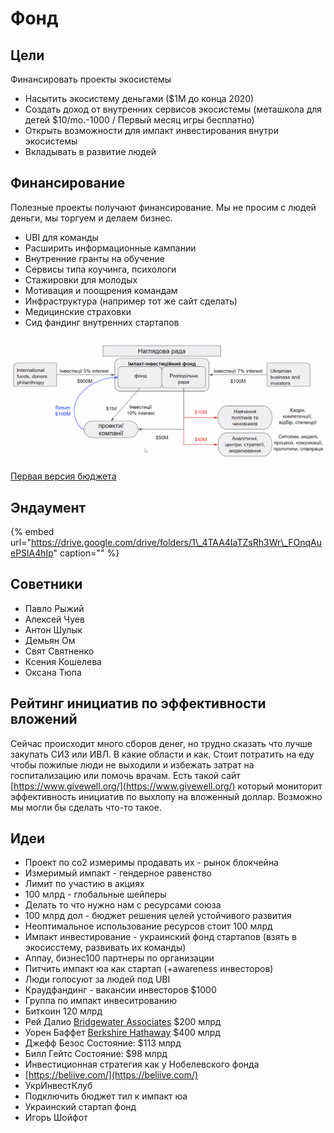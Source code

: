 # Фонд

## Цели

Финансировать проекты экосистемы

* Насытить экосистему деньгами \($1M до конца 2020\) 
* Создать доход от внутренних сервисов экосистемы \(меташкола для детей $10/mo.-1000 / Первый месяц игры бесплатно\)
* Открыть возможности для импакт инвестирования внутри экосистемы
* Вкладывать в развитие людей

## Финансирование

Полезные проекты получают финансирование. Мы не просим с людей деньги, мы торгуем и делаем бизнес.

* UBI для команды
* Расширить информационные кампании
* Внутренние гранты на обучение
* Сервисы типа коучинга, психологи
* Стажировки для молодых 
* Мотивация и поощрения командам
* Инфраструктура \(например тот же сайт сделать\)
* Медицинские страховки
* Сид фандинг внутренних стартапов

![\(c\) &#x41F;&#x430;&#x432;&#x43B;&#x43E; &#x420;&#x438;&#x436;&#x438;&#x439; CICE Institute http://cice.institute/ ](../.gitbook/assets/image%20%28129%29.png)

[Первая версия бюджета](https://docs.google.com/spreadsheets/d/10zf30tMIWtH8CwGDVPshdlkLQ_FVWMKNNegQwspkfc4/edit#gid=0)

## Эндаумент <a id="d556"></a>

{% embed url="https://drive.google.com/drive/folders/1\_4TAA4IaTZsRh3Wr\_FOnqAuePSlA4hIp" caption="" %}

## Советники <a id="d556"></a>

* Павло Рыжий
* Алексей Чуев
* Антон Шулык
* Демьян Ом
* Свят Святненко
* Ксения Кошелева
* Оксана Тюпа

## Рейтинг инициатив по эффективности вложений

Сейчас происходит много сборов денег, но трудно сказать что лучше закупать СИЗ или ИВЛ. В какие области и как. Стоит потратить на еду чтобы пожилые люди не выходили и избежать затрат на госпитализацию или помочь врачам. Есть такой сайт [https://www.givewell.org/](https://www.givewell.org/) который мониторит эффективность инициатив по выхлопу на вложенный доллар. Возможно мы могли бы сделать что-то такое.

## Идеи

* Проект по со2 измеримы продавать их - рынок блокчейна
* Измеримый импакт - гендерное равенство
* Лимит по участию в акциях
* 100 млрд - глобальные шейперы
* Делать то что нужно нам с ресурсами союза
* 100 млрд дол - бюджет решения целей устойчивого развития
* Неоптимальное использование ресурсов стоит 100 млрд
* Импакт инвестирование - украинский фонд стартапов \(взять в экосисстему, развивать их команды\)
* Аппау, бизнес100 партнеры по организации
* Питчить импакт юа как стартап \(+awareness инвесторов\)
* Люди голосуют за людей под UBI
* Краудфандинг - вакансии инвесторов $1000
* Группа по импакт инвеситрованию
* Биткоин 120 млрд
* Рей Далио [Bridgewater Associates](https://ru.wikipedia.org/wiki/Bridgewater_Associates) $200 млрд
* Уорен Баффет [Berkshire Hathaway](https://ru.wikipedia.org/wiki/Berkshire_Hathaway) $400 млрд
* Джефф Безос Состояние: $113 млрд
* Билл Гейтс Состояние: $98 млрд
* Инвестиционная стратегия как у Нобелевского фонда
* [https://beliive.com/](https://beliive.com/)
* УкрИнвестКлуб
* Подключить бюджет тил к импакт юа
* Украинский стартап фонд
* Игорь Шойфот

